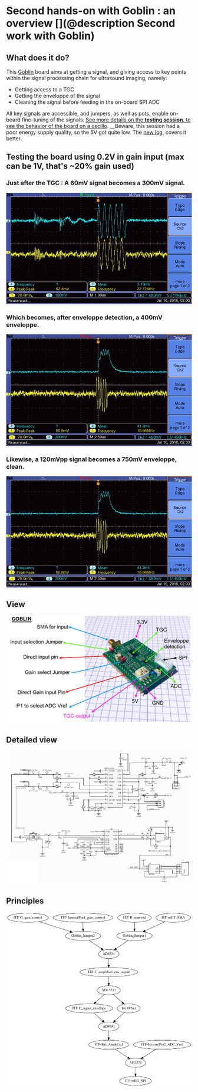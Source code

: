 # Second hands-on with Goblin : an overview [](@description Second work with Goblin)

## What does it do?

This [Goblin](/goblin/) board aims at getting a signal, and giving access to key points within the signal processing chain for ultrasound imaging, namely:

* Getting access to a TGC
* Getting the enveloppe of the signal
* Cleaning the signal before feeding in the on-board SPI ADC

All key signals are accessible, and jumpers, as well as pots, enable on-board fine-tuning of the signals. [See more details on the __testing session__, to see the behavior of the board on a oscillo](/goblin/2016-07-08.md). __Beware, this session had a poor energy supply quality, so the 5V got quite low. The [new log](/goblin/2016-07-15.md), covers it better.

## Testing the board using 0.2V in gain input (max can be 1V, that's ~20% gain used)

### Just after the TGC : A 60mV signal becomes a 300mV signal.

![](/goblin/images/2016-07-15/TEK0000.JPG)

### Which becomes, after enveloppe detection, a 400mV enveloppe.

![](/goblin/images/2016-07-15/TEK0002.JPG)


### Likewise, a 120mVpp signal becomes a 750mV enveloppe, clean.

![](/goblin/images/2016-07-15/TEK0002.JPG)

## View

![](/goblin/images/module/GoblinModule.png)

## Detailed view

![](/goblin/images/module/schematics.png)

## Principles

![Block schema](/goblin/source/blocks.png)



